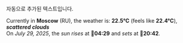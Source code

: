 
자동으로 추가된 텍스트입니다.

<!--START_SECTION:weather:moscow-->
Currently in **Moscow** (RU), the weather is: **22.5°C** (feels like **22.4°C**), ***scattered clouds***<br/>
On *July 29, 2025*, the *sun rises* at 🌅**04:29** and *sets* at 🌇**20:42**.
<!--END_SECTION:weather-->
